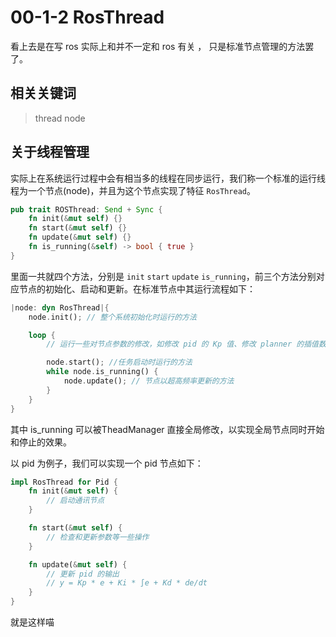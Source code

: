 # 00-1-2 RosThread

看上去是在写 ros 实际上和并不一定和 ros 有关 ， 只是标准节点管理的方法罢了。

## 相关关键词

> thread node

## 关于线程管理

实际上在系统运行过程中会有相当多的线程在同步运行，我们称一个标准的运行线程为一个节点(node)，并且为这个节点实现了特征 `RosThread`。

```rust
pub trait ROSThread: Send + Sync {
    fn init(&mut self) {}
    fn start(&mut self) {}
    fn update(&mut self) {}
    fn is_running(&self) -> bool { true }
}
```

里面一共就四个方法，分别是 `init` `start` `update` `is_running`，前三个方法分别对应节点的初始化、启动和更新。在标准节点中其运行流程如下：

```rust
|node: dyn RosThread|{
    node.init(); // 整个系统初始化时运行的方法

    loop {
        // 运行一些对节点参数的修改，如修改 pid 的 Kp 值、修改 planner 的插值数等

        node.start(); //任务启动时运行的方法
        while node.is_running() {
            node.update(); // 节点以超高频率更新的方法
        }
    }
}
```

其中 is_running 可以被TheadManager 直接全局修改，以实现全局节点同时开始和停止的效果。

以 pid 为例子，我们可以实现一个 pid 节点如下：

```rust
impl RosThread for Pid {
    fn init(&mut self) {
        // 启动通讯节点
    }

    fn start(&mut self) {
        // 检查和更新参数等一些操作
    }

    fn update(&mut self) {
        // 更新 pid 的输出
        // y = Kp * e + Ki * ∫e + Kd * de/dt
    }
}
```

就是这样喵
